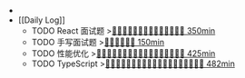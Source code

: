 -
- [[Daily Log]]
	- TODO React 面试题 >[🍅🍅🍅🍅🍅🍅🍅🍅🍅🍅🍅🍅🍅🍅 350min](#agenda-pomo://?t=f-1696574707622-1500%2Cf-1696577374342-1500%2Cf-1696581527003-1500%2Cf-1696687130769-1500%2Cf-1696750975796-1500%2Cf-1696753809740-1500%2Cf-1696931186755-1500%2Cf-1696937438930-1500%2Cf-1696946070056-1500%2Cf-1696999333685-1500%2Cf-1697002187550-1500%2Cf-1697004565944-1500%2Cf-1697006110645-1500%2Cf-1697010467461-1500)
	- TODO 手写面试题 >[🍅🍅🍅🍅🍅🍅 150min](#agenda-pomo://?t=f-1696523073692-1500%2Cf-1696525783613-1500%2Cf-1696528115867-1500%2Cf-1696587740236-1500%2Cf-1696591796525-1500%2Cf-1696689685504-1500)
	- TODO 性能优化 >[🍅🍅🍅🍅🍅🍅🍅🍅🍅🍅🍅🍅🍅🍅🍅🍅🍅 425min](#agenda-pomo://?t=f-1696596924741-1500%2Cf-1696600436820-1500%2Cf-1696666359656-1500%2Cf-1696669196436-1500%2Cf-1696671718466-1500%2Cf-1696675993676-1500%2Cf-1696684632077-1500%2Cf-1696738272750-1500%2Cf-1696740216079-1500%2Cf-1696742842085-1500%2Cf-1696745136856-1500%2Cf-1696844353764-1500%2Cf-1696846333042-1500%2Cf-1696918683206-1500%2Cf-1696921538926-1500%2Cf-1696923729955-1500%2Cf-1696925671573-1500)
	- TODO TypeScript >[🍅🍅🍅🍅🍅🍅🍅🍅🍅🍅🍅🍅🍅🍅🍅🍅🍅🍅🍅 482min](#agenda-pomo://?t=f-1695308311115-1500%2Cf-1695349099714-1500%2Cf-1695375858482-1500%2Cf-1695436687117-1500%2Cf-1695439181707-1500%2Cf-1695440766587-1500%2Cf-1695609414468-1500%2Cf-1695611363614-1500%2Cf-1695617211394-1500%2Cf-1695738062666-1500%2Cf-1695739908407-1500%2Cf-1695800100290-1500%2Cf-1695806728733-1500%2Cf-1695896293791-1500%2Cf-1695915823289-1500%2Cf-1696310108797-1500%2Cf-1696314458898-1500%2Cf-1696348867602-1500%2Cf-1696515130779-1500%2Cp-1696516837319-390)